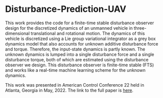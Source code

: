 # Disturbance-Prediction-UAV

This work provides the code for a finite-time stable disturbance observer design for the discretized dynamics of an unmanned vehicle in three-dimensional translational and rotational motion. The dynamics of this vehicle is discretized using a Lie group variational integrator as a grey box dynamics model that also accounts for unknown additive disturbance force and torque. Therefore, the input-state dynamics is partly known. The unknown dynamics is lumped into a single disturbance force and a single disturbance torque, both of which are estimated using the disturbance observer we design. This disturbance observer is finite-time stable (FTS) and works like a real-time machine learning scheme for the unknown dynamics.

This work was presented in American Control Conference 22 held in Atlanta, Georgia in May, 2022. The link to the full paper is [here](https://ieeexplore.ieee.org/abstract/document/9867308).
